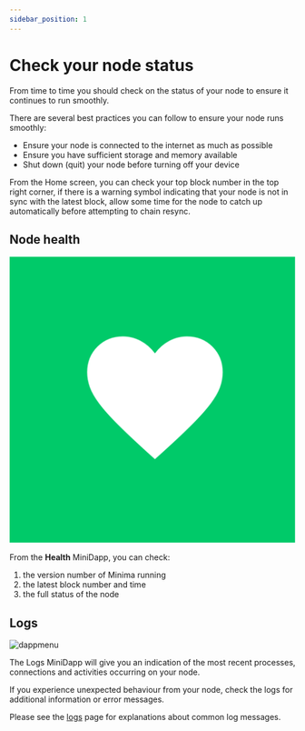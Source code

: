 ```yaml
---
sidebar_position: 1
---
```


# Check your node status

From time to time you should check on the status of your node to ensure it continues to run smoothly. 

There are several best practices you can follow to ensure your node runs smoothly:

- Ensure your node is connected to the internet as much as possible
- Ensure you have sufficient storage and memory available
- Shut down (quit) your node before turning off your device

From the Home screen, you can check your top block number in the top right corner, if there is a warning symbol indicating that your node is not in sync with the latest block, allow some time for the node to catch up automatically before attempting to chain resync.

## Node health

![dappmenu](/img/app/Health.png#width10) 

From the **Health** MiniDapp, you can check:

1. the version number of Minima running
2. the latest block number and time
3. the full status of the node

## Logs 

![dappmenu](/img/app/logsicon.png#width10)

The Logs MiniDapp will give you an indication of the most recent processes, connections and activities occurring on your node.  

If you experience unexpected behaviour from your node, check the logs for additional information or error messages.

Please see the [logs](/docs/userguides/usingyournode/logs) page for explanations about common log messages.